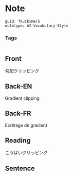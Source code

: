 # Note
```
guid: fkuCkxMe|k
notetype: AI-Vocabulary-Style
```

### Tags
```
```

## Front
勾配クリッピング

## Back-EN
Gradient clipping

## Back-FR
Ecrêtage de gradient

## Reading
こうばいクリッピング

## Sentence

